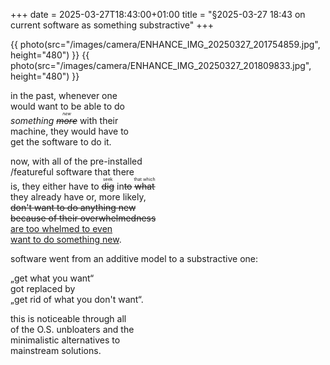 +++
date = 2025-03-27T18:43:00+01:00
title = "§2025-03-27 18:43 on current software as something substractive"
+++

{{ photo(src="/images/camera/ENHANCE_IMG_20250327_201754859.jpg", height="480") }}
{{ photo(src="/images/camera/ENHANCE_IMG_20250327_201809833.jpg", height="480") }}
<!-- more -->

in the past, whenever one \
would want to be able to do \
*something <ruby><s>more</s><rp>(</rp><rt>new</rt><rp>)</rp></ruby>* with their \
machine, they would have to \
get the software to do it.

now, with all of the pre-installed \
/featureful software that there \
is, they either have to <ruby><s>dig</s> <rp>(</rp><rt>seek</rt><rp>)</rp></ruby> in<s>to</s> <ruby><s>what</s> <rp>(</rp><rt>that which</rt><rp>)</rp></ruby> \
they already have or, more likely, \
<s>don't want to do anything new \
because of their overwhelmedness</s> \
<u>are too whelmed to even \
want to do something new</u>.

software went from an additive model to a substractive one:

  „get what you want“ \
  got replaced by \
  „get rid of what you don't want“.

this is noticeable through all \
of the O.S. unbloaters and the \
minimalistic alternatives to \
mainstream solutions.
